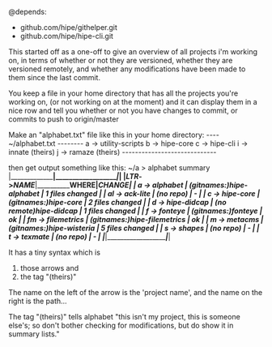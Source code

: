 @depends:
  - github.com/hipe/githelper.git
  - github.com/hipe/hipe-cli.git


This started off as a one-off to give an overview of all projects i'm working
on, in terms of whether or not they are versioned, whether they are versioned
remotely, and whether any modifications have been made to them since the last commit.

You keep a file in your home directory that has all the projects you're working
on, (or not working on at the moment) and it can display them in a nice row
and tell you whether or not you have changes to commit, or commits to push
to origin/master

Make an "alphabet.txt" file like this in your home directory:
    ---- ~/alphabet.txt --------
    a -> utility-scripts
    b -> hipe-core
    c -> hipe-cli
    i -> innate (theirs)
    j -> ramaze (theirs)
    -----------------------------


then get output something like this:
    ~/a > alphabet summary
    |_________________________|___________________________________|_________________|
    |_LTR_->_NAME_____________|____________________________WHERE__|__________CHANGE_|
    | a -> alphabet           |         (gitnames:)hipe-alphabet  | 1 files changed |
    | al -> ack-lite          |                        (no repo)  |               - |
    | c -> hipe-core          |             (gitnames:)hipe-core  | 2 files changed |
    | d -> hipe-didcap        |           (no remote)hipe-didcap  | 1 files changed |
    | f -> fonteye            |               (gitnames:)fonteye  |              ok |
    | fm -> filemetrics       |      (gitnames:)hipe-filemetrics  |              ok |
    | m -> metacms            |         (gitnames:)hipe-wisteria  | 5 files changed |
    | s -> shapes             |                        (no repo)  |               - |
    | t -> texmate            |                        (no repo)  |               - |
    |_________________________|___________________________________|_________________|





It has a tiny syntax which is
  1) those arrows
and
  2) the tag "(theirs)"

The name on the left of the arrow is the 'project name', and the name on the right
is the path...

The tag "(theirs)" tells alphabet "this isn't my project, this is someone
else's; so don't bother checking for modifications, but do show it in summary
lists."
